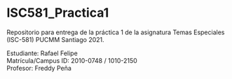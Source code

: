 # ISC581_Practica1
Repositorio para entrega de la práctica 1 de la asignatura Temas Especiales (ISC-581) PUCMM Santiago 2021.

Estudiante: Rafael Felipe \
Matrícula/Campus ID: 2010-0748 / 1010-2150 \
Profesor: Freddy Peña
